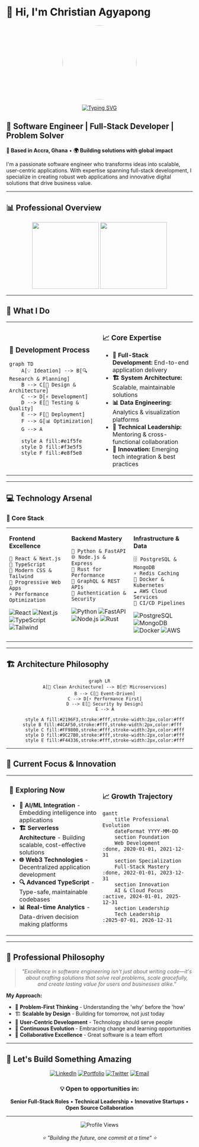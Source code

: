 # 👋 Hi, I'm Christian Agyapong

<div align="center">
  <img src="https://avatars.githubusercontent.com/ChristianAgyapong" width="200" style="border-radius:50%">
  
  [![Typing SVG](https://readme-typing-svg.demolab.com?font=Fira+Code&size=22&pause=1000&color=2196F3&center=true&vCenter=true&width=600&lines=Software+Engineer+%7C+Full-Stack+Developer;Problem+Solver+%7C+Innovation+Enthusiast;Building+Solutions+with+Global+Impact)](https://git.io/typing-svg)
</div>

## 🚀 Software Engineer | Full-Stack Developer | Problem Solver

**📍 Based in Accra, Ghana** • **🌍 Building solutions with global impact**

I'm a passionate software engineer who transforms ideas into scalable, user-centric applications. With expertise spanning full-stack development, I specialize in creating robust web applications and innovative digital solutions that drive business value.

---

## 📊 Professional Overview

<div align="center">
  <img height="180em" src="https://github-readme-stats.vercel.app/api?username=ChristianAgyapong&show_icons=true&theme=tokyonight&include_all_commits=true&count_private=true"/>
  <img height="180em" src="https://github-readme-stats.vercel.app/api/top-langs/?username=ChristianAgyapong&layout=compact&langs_count=6&theme=tokyonight"/>
</div>

---

## 🎯 What I Do

<table>
<tr>
<td width="50%">

### 🎨 Development Process
```mermaid
graph TD
    A[💡 Ideation] --> B[🔍 Research & Planning]
    B --> C[🎨 Design & Architecture]
    C --> D[⚡ Development]
    D --> E[🧪 Testing & Quality]
    E --> F[🚀 Deployment]
    F --> G[📊 Optimization]
    G --> A
    
    style A fill:#e1f5fe
    style D fill:#f3e5f5
    style F fill:#e8f5e8
```

</td>
<td width="50%">

### 📈 Core Expertise
- **💼 Full-Stack Development:** End-to-end application delivery
- **🏗️ System Architecture:** Scalable, maintainable solutions
- **📊 Data Engineering:** Analytics & visualization platforms  
- **🤝 Technical Leadership:** Mentoring & cross-functional collaboration
- **🌱 Innovation:** Emerging tech integration & best practices

</td>
</tr>
</table>

---

## 💻 Technology Arsenal

### 🔧 Core Stack

<table>
<tr>
<td valign="top" width="33%">

**Frontend Excellence**
```
🎨 React & Next.js
📝 TypeScript
🎯 Modern CSS & Tailwind
📱 Progressive Web Apps
⚡ Performance Optimization
```

![React](https://img.shields.io/badge/-React-61DAFB?style=flat-square&logo=react&logoColor=black)
![Next.js](https://img.shields.io/badge/-Next.js-000000?style=flat-square&logo=next.js&logoColor=white)
![TypeScript](https://img.shields.io/badge/-TypeScript-3178C6?style=flat-square&logo=typescript&logoColor=white)
![Tailwind](https://img.shields.io/badge/-Tailwind_CSS-38B2AC?style=flat-square&logo=tailwind-css&logoColor=white)

</td>
<td valign="top" width="33%">

**Backend Mastery**
```
🐍 Python & FastAPI
🌐 Node.js & Express
🦀 Rust for Performance
🔗 GraphQL & REST APIs
🔐 Authentication & Security
```

![Python](https://img.shields.io/badge/-Python-3776AB?style=flat-square&logo=python&logoColor=white)
![FastAPI](https://img.shields.io/badge/-FastAPI-009688?style=flat-square&logo=fastapi&logoColor=white)
![Node.js](https://img.shields.io/badge/-Node.js-339933?style=flat-square&logo=node.js&logoColor=white)
![Rust](https://img.shields.io/badge/-Rust-000000?style=flat-square&logo=rust&logoColor=white)

</td>
<td valign="top" width="33%">

**Infrastructure & Data**
```
🗄️ PostgreSQL & MongoDB
⚡ Redis Caching
🐳 Docker & Kubernetes
☁️ AWS Cloud Services
🔄 CI/CD Pipelines
```

![PostgreSQL](https://img.shields.io/badge/-PostgreSQL-336791?style=flat-square&logo=postgresql&logoColor=white)
![MongoDB](https://img.shields.io/badge/-MongoDB-47A248?style=flat-square&logo=mongodb&logoColor=white)
![Docker](https://img.shields.io/badge/-Docker-2496ED?style=flat-square&logo=docker&logoColor=white)
![AWS](https://img.shields.io/badge/-AWS-232F3E?style=flat-square&logo=amazon-aws&logoColor=white)

</td>
</tr>
</table>

---

## 🏗️ Architecture Philosophy

<div align="center">

```mermaid
graph LR
    A[🎯 Clean Architecture] --> B[📦 Microservices]
    B --> C[🔄 Event-Driven]
    C --> D[⚡ Performance First]
    D --> E[🔐 Security by Design]
    E --> A
    
    style A fill:#2196F3,stroke:#fff,stroke-width:2px,color:#fff
    style B fill:#4CAF50,stroke:#fff,stroke-width:2px,color:#fff  
    style C fill:#FF9800,stroke:#fff,stroke-width:2px,color:#fff
    style D fill:#9C27B0,stroke:#fff,stroke-width:2px,color:#fff
    style E fill:#F44336,stroke:#fff,stroke-width:2px,color:#fff
```

</div>

---

## 🎯 Current Focus & Innovation

<table>
<tr>
<td width="50%">

### 🔬 Exploring Now
- **🤖 AI/ML Integration** - Embedding intelligence into applications
- **🏗️ Serverless Architecture** - Building scalable, cost-effective solutions  
- **🌐 Web3 Technologies** - Decentralized application development
- **🔍 Advanced TypeScript** - Type-safe, maintainable codebases
- **📊 Real-time Analytics** - Data-driven decision making platforms

</td>
<td width="50%">

### 📈 Growth Trajectory
```mermaid
gantt
    title Professional Evolution
    dateFormat YYYY-MM-DD
    section Foundation
    Web Development     :done, 2020-01-01, 2021-12-31
    section Specialization  
    Full-Stack Mastery  :done, 2022-01-01, 2023-12-31
    section Innovation
    AI & Cloud Focus    :active, 2024-01-01, 2025-12-31
    section Leadership
    Tech Leadership     :2025-07-01, 2026-12-31
```

</td>
</tr>
</table>

---

## 🌟 Professional Philosophy

<div align="center">

> *"Excellence in software engineering isn't just about writing code—it's about crafting solutions that solve real problems, scale gracefully, and create lasting value for users and businesses alike."*

</div>

**My Approach:**
- 🎯 **Problem-First Thinking** - Understanding the 'why' before the 'how'
- 🏗️ **Scalable by Design** - Building for tomorrow, not just today  
- 👥 **User-Centric Development** - Technology should serve people
- 🔄 **Continuous Evolution** - Embracing change and learning opportunities
- 🤝 **Collaborative Excellence** - Great software is a team effort

---

## 🚀 Let's Build Something Amazing

<div align="center">

[![LinkedIn](https://img.shields.io/badge/-LinkedIn-0077B5?style=for-the-badge&logo=linkedin&logoColor=white)](https://www.linkedin.com/in/christian-agyapong)
[![Portfolio](https://img.shields.io/badge/-Portfolio-000000?style=for-the-badge&logo=react&logoColor=white)](https://christianagyapong.dev)
[![Twitter](https://img.shields.io/badge/-Twitter-1DA1F2?style=for-the-badge&logo=twitter&logoColor=white)](https://twitter.com/ChristianAgyapong)
[![Email](https://img.shields.io/badge/-Email-D14836?style=for-the-badge&logo=gmail&logoColor=white)](mailto:christian.agyapong@example.com)

</div>

<div align="center">

### 💡 Open to opportunities in:
**Senior Full-Stack Roles** • **Technical Leadership** • **Innovative Startups** • **Open Source Collaboration**

</div>

---

<div align="center">
  <img src="https://komarev.com/ghpvc/?username=ChristianAgyapong&color=blueviolet&style=flat-square" alt="Profile Views" />
  <br><br>
  <i>⭐ "Building the future, one commit at a time" ⭐</i>
</div>
